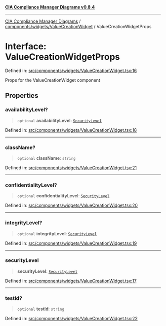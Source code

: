 [**CIA Compliance Manager Diagrams v0.8.4**](../../../../README.md)

***

[CIA Compliance Manager Diagrams](../../../../modules.md) / [components/widgets/ValueCreationWidget](../README.md) / ValueCreationWidgetProps

# Interface: ValueCreationWidgetProps

Defined in: [src/components/widgets/ValueCreationWidget.tsx:16](https://github.com/Hack23/cia-compliance-manager/blob/a6d8d6a2cab2160940b9a047208c12088d7e02cf/src/components/widgets/ValueCreationWidget.tsx#L16)

Props for the ValueCreationWidget component

## Properties

### availabilityLevel?

> `optional` **availabilityLevel**: [`SecurityLevel`](../../../../types/cia/type-aliases/SecurityLevel.md)

Defined in: [src/components/widgets/ValueCreationWidget.tsx:18](https://github.com/Hack23/cia-compliance-manager/blob/a6d8d6a2cab2160940b9a047208c12088d7e02cf/src/components/widgets/ValueCreationWidget.tsx#L18)

***

### className?

> `optional` **className**: `string`

Defined in: [src/components/widgets/ValueCreationWidget.tsx:21](https://github.com/Hack23/cia-compliance-manager/blob/a6d8d6a2cab2160940b9a047208c12088d7e02cf/src/components/widgets/ValueCreationWidget.tsx#L21)

***

### confidentialityLevel?

> `optional` **confidentialityLevel**: [`SecurityLevel`](../../../../types/cia/type-aliases/SecurityLevel.md)

Defined in: [src/components/widgets/ValueCreationWidget.tsx:20](https://github.com/Hack23/cia-compliance-manager/blob/a6d8d6a2cab2160940b9a047208c12088d7e02cf/src/components/widgets/ValueCreationWidget.tsx#L20)

***

### integrityLevel?

> `optional` **integrityLevel**: [`SecurityLevel`](../../../../types/cia/type-aliases/SecurityLevel.md)

Defined in: [src/components/widgets/ValueCreationWidget.tsx:19](https://github.com/Hack23/cia-compliance-manager/blob/a6d8d6a2cab2160940b9a047208c12088d7e02cf/src/components/widgets/ValueCreationWidget.tsx#L19)

***

### securityLevel

> **securityLevel**: [`SecurityLevel`](../../../../types/cia/type-aliases/SecurityLevel.md)

Defined in: [src/components/widgets/ValueCreationWidget.tsx:17](https://github.com/Hack23/cia-compliance-manager/blob/a6d8d6a2cab2160940b9a047208c12088d7e02cf/src/components/widgets/ValueCreationWidget.tsx#L17)

***

### testId?

> `optional` **testId**: `string`

Defined in: [src/components/widgets/ValueCreationWidget.tsx:22](https://github.com/Hack23/cia-compliance-manager/blob/a6d8d6a2cab2160940b9a047208c12088d7e02cf/src/components/widgets/ValueCreationWidget.tsx#L22)
